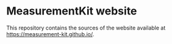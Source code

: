 # MeasurementKit website

This repository contains the sources of the website available
at https://measurement-kit.github.io/.
